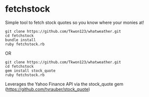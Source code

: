 fetchstock
==========

Simple tool to fetch stock quotes so you know where your monies at!

```
git clone https://github.com/Tkwon123/whatweather.git
cd fetchstock
bundle install
ruby fetchstock.rb
```

OR

```
git clone https://github.com/Tkwon123/whatweather.git
cd fetchstock
gem install stock_quote
ruby fetchstock.rb
```

Leverages the Yahoo Finance API via the stock_quote gem (https://github.com/tyrauber/stock_quote)
